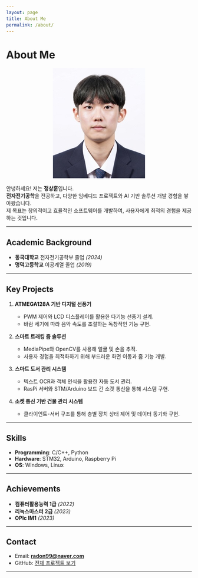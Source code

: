 ```yaml
---
layout: page
title: About Me
permalink: /about/
---
```


# About Me
<div style="text-align: center;">
<a href="/assets/img/about/jsh.jpg" data-lity>
  <img src="/assets/img/about/jsh.jpg" style="width: auto; max-height: 500px;" />
</a>
</div>

안녕하세요! 저는 **정상훈**입니다.  
**전자전기공학**을 전공하고, 다양한 임베디드 프로젝트와 AI 기반 솔루션 개발 경험을 쌓아왔습니다.  
제 목표는 창의적이고 효율적인 소프트웨어를 개발하여, 사용자에게 최적의 경험을 제공하는 것입니다.

---

## Academic Background  
- **동국대학교** 전자전기공학부 졸업 *(2024)*  
- **명덕고등학교** 이공계열 졸업 *(2019)*  

---

## Key Projects  
1. **ATMEGA128A 기반 디지털 선풍기**  
   - PWM 제어와 LCD 디스플레이를 활용한 다기능 선풍기 설계.  
   - 바람 세기에 따라 음악 속도를 조절하는 독창적인 기능 구현.  

2. **스마트 트래킹 줌 솔루션**  
   - MediaPipe와 OpenCV를 사용해 얼굴 및 손을 추적.  
   - 사용자 경험을 최적화하기 위해 부드러운 화면 이동과 줌 기능 개발.  

3. **스마트 도서 관리 시스템**  
   - 텍스트 OCR과 객체 인식을 활용한 자동 도서 관리.  
   - RasPi 서버와 STM/Arduino 보드 간 소켓 통신을 통해 시스템 구현.  

4. **소켓 통신 기반 건물 관리 시스템**  
   - 클라이언트-서버 구조를 통해 층별 장치 상태 제어 및 데이터 동기화 구현.  

---

## Skills  
- **Programming**: C/C++, Python  
- **Hardware**: STM32, Arduino, Raspberry Pi  
- **OS**: Windows, Linux  

---

## Achievements  
- **컴퓨터활용능력 1급** *(2022)*  
- **리눅스마스터 2급** *(2023)*  
- **OPIc IM1** *(2023)*  

---

## Contact  
- Email: **radon99@naver.com**  
- GitHub: [전체 프로젝트 보기](https://github.com/radon99/radon99.github.io)  

--- 

